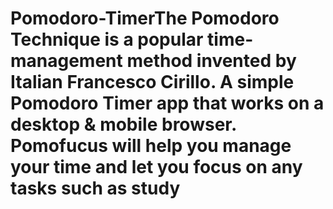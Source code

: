 # Pomodoro-TimerThe Pomodoro Technique is a popular time-management method invented by Italian Francesco Cirillo. A simple Pomodoro Timer app that works on a desktop & mobile browser. Pomofucus will help you manage your time and let you focus on any tasks such as study
